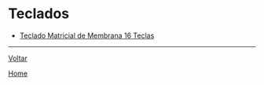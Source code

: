# Teclados

* [Teclado Matricial de Membrana 16 Teclas](./teclado_matricial_de_membrana_16_teclas.md)

---
[Voltar](./../)

[Home](https://lpae.github.io/)

